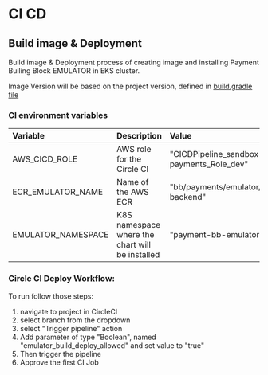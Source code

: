 # CI CD

## Build image & Deployment
Build image & Deployment process of creating image and installing Payment Builing Block EMULATOR in EKS cluster.

Image Version will be based on the project version, defined in [build.gradle file](./../implementation/build.gradle)

### CI environment variables

| Variable              | Description                                         | Value                                      |
|:----------------------|:----------------------------------------------------|:-------------------------------------------|
| AWS_CICD_ROLE         | AWS role for the Circle CI                          | "CICDPipeline_sandbox-bb-payments_Role_dev"|
| ECR_EMULATOR_NAME     | Name of the AWS ECR                                 | "bb/payments/emulator/dev-backend"         |
| EMULATOR_NAMESPACE    | K8S namespace where the chart will be installed     | "payment-bb-emulator"                      |

### Circle CI Deploy Workflow:

To run follow those steps:

1. navigate to project in CircleCI
2. select branch from the dropdown
3. select "Trigger pipeline" action
4. Add parameter of type "Boolean", named "emulator_build_deploy_allowed" and set value to "true"
5. Then trigger the pipeline
6. Approve the first CI Job